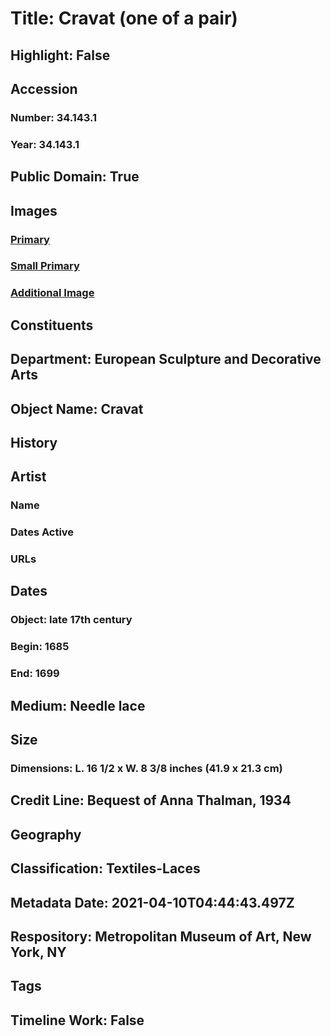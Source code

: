 # Title: Cravat (one of a pair)
## Highlight: False
## Accession
### Number: 34.143.1
### Year: 34.143.1
## Public Domain: True
## Images
### [Primary](https://images.metmuseum.org/CRDImages/es/original/AR969.jpg)
### [Small Primary](https://images.metmuseum.org/CRDImages/es/web-large/AR969.jpg)
### [Additional Image](https://images.metmuseum.org/CRDImages/es/original/AR970.jpg)
## Constituents
## Department: European Sculpture and Decorative Arts
## Object Name: Cravat
## History
## Artist
### Name
### Dates Active
### URLs
## Dates
### Object: late 17th century
### Begin: 1685
### End: 1699
## Medium: Needle lace
## Size
### Dimensions: L. 16 1/2 x W. 8 3/8 inches (41.9 x 21.3 cm)
## Credit Line: Bequest of Anna Thalman, 1934
## Geography
## Classification: Textiles-Laces
## Metadata Date: 2021-04-10T04:44:43.497Z
## Respository: Metropolitan Museum of Art, New York, NY
## Tags
## Timeline Work: False